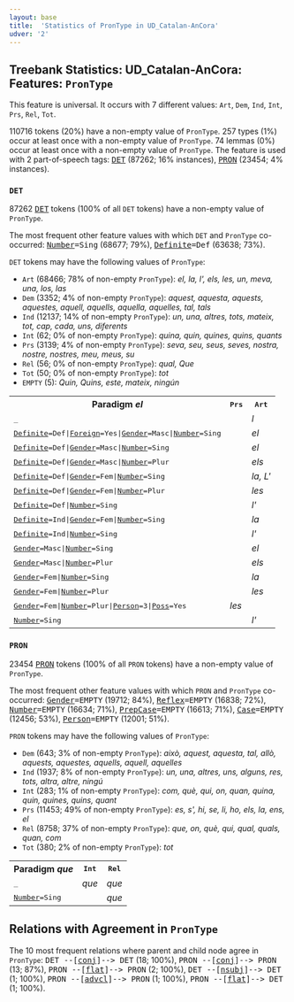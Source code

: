 ```yaml
---
layout: base
title:  'Statistics of PronType in UD_Catalan-AnCora'
udver: '2'
---
```


## Treebank Statistics: UD_Catalan-AnCora: Features: `PronType`

This feature is universal.
It occurs with 7 different values: `Art`, `Dem`, `Ind`, `Int`, `Prs`, `Rel`, `Tot`.

110716 tokens (20%) have a non-empty value of `PronType`.
257 types (1%) occur at least once with a non-empty value of `PronType`.
74 lemmas (0%) occur at least once with a non-empty value of `PronType`.
The feature is used with 2 part-of-speech tags: <tt><a href="ca_ancora-pos-DET.html">DET</a></tt> (87262; 16% instances), <tt><a href="ca_ancora-pos-PRON.html">PRON</a></tt> (23454; 4% instances).

### `DET`

87262 <tt><a href="ca_ancora-pos-DET.html">DET</a></tt> tokens (100% of all `DET` tokens) have a non-empty value of `PronType`.

The most frequent other feature values with which `DET` and `PronType` co-occurred: <tt><a href="ca_ancora-feat-Number.html">Number</a></tt><tt>=Sing</tt> (68677; 79%), <tt><a href="ca_ancora-feat-Definite.html">Definite</a></tt><tt>=Def</tt> (63638; 73%).

`DET` tokens may have the following values of `PronType`:

* `Art` (68466; 78% of non-empty `PronType`): <em>el, la, l', els, les, un, meva, una, los, las</em>
* `Dem` (3352; 4% of non-empty `PronType`): <em>aquest, aquesta, aquests, aquestes, aquell, aquells, aquella, aquelles, tal, tals</em>
* `Ind` (12137; 14% of non-empty `PronType`): <em>un, una, altres, tots, mateix, tot, cap, cada, uns, diferents</em>
* `Int` (62; 0% of non-empty `PronType`): <em>quina, quin, quines, quins, quants</em>
* `Prs` (3139; 4% of non-empty `PronType`): <em>seva, seu, seus, seves, nostra, nostre, nostres, meu, meus, su</em>
* `Rel` (56; 0% of non-empty `PronType`): <em>qual, Que</em>
* `Tot` (50; 0% of non-empty `PronType`): <em>tot</em>
* `EMPTY` (5): <em>Quin, Quins, este, mateix, ningún</em>

<table>
  <tr><th>Paradigm <i>el</i></th><th><tt>Prs</tt></th><th><tt>Art</tt></th></tr>
  <tr><td><tt>_</tt></td><td></td><td><em>l</em></td></tr>
  <tr><td><tt><tt><a href="ca_ancora-feat-Definite.html">Definite</a></tt><tt>=Def</tt>|<tt><a href="ca_ancora-feat-Foreign.html">Foreign</a></tt><tt>=Yes</tt>|<tt><a href="ca_ancora-feat-Gender.html">Gender</a></tt><tt>=Masc</tt>|<tt><a href="ca_ancora-feat-Number.html">Number</a></tt><tt>=Sing</tt></tt></td><td></td><td><em>el</em></td></tr>
  <tr><td><tt><tt><a href="ca_ancora-feat-Definite.html">Definite</a></tt><tt>=Def</tt>|<tt><a href="ca_ancora-feat-Gender.html">Gender</a></tt><tt>=Masc</tt>|<tt><a href="ca_ancora-feat-Number.html">Number</a></tt><tt>=Sing</tt></tt></td><td></td><td><em>el</em></td></tr>
  <tr><td><tt><tt><a href="ca_ancora-feat-Definite.html">Definite</a></tt><tt>=Def</tt>|<tt><a href="ca_ancora-feat-Gender.html">Gender</a></tt><tt>=Masc</tt>|<tt><a href="ca_ancora-feat-Number.html">Number</a></tt><tt>=Plur</tt></tt></td><td></td><td><em>els</em></td></tr>
  <tr><td><tt><tt><a href="ca_ancora-feat-Definite.html">Definite</a></tt><tt>=Def</tt>|<tt><a href="ca_ancora-feat-Gender.html">Gender</a></tt><tt>=Fem</tt>|<tt><a href="ca_ancora-feat-Number.html">Number</a></tt><tt>=Sing</tt></tt></td><td></td><td><em>la, L'</em></td></tr>
  <tr><td><tt><tt><a href="ca_ancora-feat-Definite.html">Definite</a></tt><tt>=Def</tt>|<tt><a href="ca_ancora-feat-Gender.html">Gender</a></tt><tt>=Fem</tt>|<tt><a href="ca_ancora-feat-Number.html">Number</a></tt><tt>=Plur</tt></tt></td><td></td><td><em>les</em></td></tr>
  <tr><td><tt><tt><a href="ca_ancora-feat-Definite.html">Definite</a></tt><tt>=Def</tt>|<tt><a href="ca_ancora-feat-Number.html">Number</a></tt><tt>=Sing</tt></tt></td><td></td><td><em>l'</em></td></tr>
  <tr><td><tt><tt><a href="ca_ancora-feat-Definite.html">Definite</a></tt><tt>=Ind</tt>|<tt><a href="ca_ancora-feat-Gender.html">Gender</a></tt><tt>=Fem</tt>|<tt><a href="ca_ancora-feat-Number.html">Number</a></tt><tt>=Sing</tt></tt></td><td></td><td><em>la</em></td></tr>
  <tr><td><tt><tt><a href="ca_ancora-feat-Definite.html">Definite</a></tt><tt>=Ind</tt>|<tt><a href="ca_ancora-feat-Number.html">Number</a></tt><tt>=Sing</tt></tt></td><td></td><td><em>l'</em></td></tr>
  <tr><td><tt><tt><a href="ca_ancora-feat-Gender.html">Gender</a></tt><tt>=Masc</tt>|<tt><a href="ca_ancora-feat-Number.html">Number</a></tt><tt>=Sing</tt></tt></td><td></td><td><em>el</em></td></tr>
  <tr><td><tt><tt><a href="ca_ancora-feat-Gender.html">Gender</a></tt><tt>=Masc</tt>|<tt><a href="ca_ancora-feat-Number.html">Number</a></tt><tt>=Plur</tt></tt></td><td></td><td><em>els</em></td></tr>
  <tr><td><tt><tt><a href="ca_ancora-feat-Gender.html">Gender</a></tt><tt>=Fem</tt>|<tt><a href="ca_ancora-feat-Number.html">Number</a></tt><tt>=Sing</tt></tt></td><td></td><td><em>la</em></td></tr>
  <tr><td><tt><tt><a href="ca_ancora-feat-Gender.html">Gender</a></tt><tt>=Fem</tt>|<tt><a href="ca_ancora-feat-Number.html">Number</a></tt><tt>=Plur</tt></tt></td><td></td><td><em>les</em></td></tr>
  <tr><td><tt><tt><a href="ca_ancora-feat-Gender.html">Gender</a></tt><tt>=Fem</tt>|<tt><a href="ca_ancora-feat-Number.html">Number</a></tt><tt>=Plur</tt>|<tt><a href="ca_ancora-feat-Person.html">Person</a></tt><tt>=3</tt>|<tt><a href="ca_ancora-feat-Poss.html">Poss</a></tt><tt>=Yes</tt></tt></td><td><em>les</em></td><td></td></tr>
  <tr><td><tt><tt><a href="ca_ancora-feat-Number.html">Number</a></tt><tt>=Sing</tt></tt></td><td></td><td><em>l'</em></td></tr>
</table>

### `PRON`

23454 <tt><a href="ca_ancora-pos-PRON.html">PRON</a></tt> tokens (100% of all `PRON` tokens) have a non-empty value of `PronType`.

The most frequent other feature values with which `PRON` and `PronType` co-occurred: <tt><a href="ca_ancora-feat-Gender.html">Gender</a></tt><tt>=EMPTY</tt> (19712; 84%), <tt><a href="ca_ancora-feat-Reflex.html">Reflex</a></tt><tt>=EMPTY</tt> (16838; 72%), <tt><a href="ca_ancora-feat-Number.html">Number</a></tt><tt>=EMPTY</tt> (16634; 71%), <tt><a href="ca_ancora-feat-PrepCase.html">PrepCase</a></tt><tt>=EMPTY</tt> (16613; 71%), <tt><a href="ca_ancora-feat-Case.html">Case</a></tt><tt>=EMPTY</tt> (12456; 53%), <tt><a href="ca_ancora-feat-Person.html">Person</a></tt><tt>=EMPTY</tt> (12001; 51%).

`PRON` tokens may have the following values of `PronType`:

* `Dem` (643; 3% of non-empty `PronType`): <em>això, aquest, aquesta, tal, allò, aquests, aquestes, aquells, aquell, aquelles</em>
* `Ind` (1937; 8% of non-empty `PronType`): <em>un, una, altres, uns, alguns, res, tots, altra, altre, ningú</em>
* `Int` (283; 1% of non-empty `PronType`): <em>com, què, qui, on, quan, quina, quin, quines, quins, quant</em>
* `Prs` (11453; 49% of non-empty `PronType`): <em>es, s', hi, se, li, ho, els, la, ens, el</em>
* `Rel` (8758; 37% of non-empty `PronType`): <em>que, on, què, qui, qual, quals, quan, com</em>
* `Tot` (380; 2% of non-empty `PronType`): <em>tot</em>

<table>
  <tr><th>Paradigm <i>que</i></th><th><tt>Int</tt></th><th><tt>Rel</tt></th></tr>
  <tr><td><tt>_</tt></td><td><em>que</em></td><td><em>que</em></td></tr>
  <tr><td><tt><tt><a href="ca_ancora-feat-Number.html">Number</a></tt><tt>=Sing</tt></tt></td><td></td><td><em>que</em></td></tr>
</table>

## Relations with Agreement in `PronType`

The 10 most frequent relations where parent and child node agree in `PronType`:
<tt>DET --[<tt><a href="ca_ancora-dep-conj.html">conj</a></tt>]--> DET</tt> (18; 100%),
<tt>PRON --[<tt><a href="ca_ancora-dep-conj.html">conj</a></tt>]--> PRON</tt> (13; 87%),
<tt>PRON --[<tt><a href="ca_ancora-dep-flat.html">flat</a></tt>]--> PRON</tt> (2; 100%),
<tt>DET --[<tt><a href="ca_ancora-dep-nsubj.html">nsubj</a></tt>]--> DET</tt> (1; 100%),
<tt>PRON --[<tt><a href="ca_ancora-dep-advcl.html">advcl</a></tt>]--> PRON</tt> (1; 100%),
<tt>PRON --[<tt><a href="ca_ancora-dep-flat.html">flat</a></tt>]--> DET</tt> (1; 100%).

